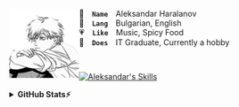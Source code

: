 <a href="#"><img align="left" width="125" height="125" src="assets/denji.png" alt="Denji"></a>

👤 **`Name`** Aleksandar Haralanov
<br>
💬 **`Lang`** Bulgarian, English
<br>
💗 **`Like`** Music, Spicy Food
<br>
💼 **`Does`** IT Graduate, Currently a hobby

<br>

<a href="#">![Aleksandar's Skills](https://skillicons.dev/icons?i=java,cs,cpp,html,css,bootstrap&theme=dark)</a>

<details>
  <summary><b>GitHub Stats⚡</b></summary>

  <a href="#">![Aleksandar's GitHub Stats](https://github-readme-stats.vercel.app/api?username=aleksandarharalanov&theme=github_dark&show_icons=true&hide_border=true&hide_title=true&line_height=24)</a>
  <a href="#">![Aleksandar's Top Langs](https://github-readme-stats.vercel.app/api/top-langs/?username=aleksandarharalanov&layout=compact&theme=github_dark&hide_border=true&langs_count=20&hide_title=true)</a>
  <a href="#">![Aleksandar's Trophies](https://github-profile-trophy.vercel.app/?username=aleksandarharalanov&theme=darkhub&no-frame=true&no-bg=false)</a>
</details>
